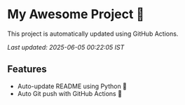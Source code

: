 # My Awesome Project 🚀

This project is automatically updated using GitHub Actions.

_Last updated: 2025-06-05 00:22:05 IST_

## Features
- Auto-update README using Python 🐍
- Auto Git push with GitHub Actions 🤖
